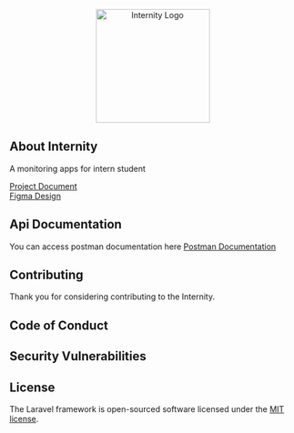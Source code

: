 <p align="center"><a href="https://internity.smkn1cibinong.sch.id/" target="_blank"><img src="https://github.com/Internity-dev/Internity/assets/57042204/67d38a3e-0bac-4f45-b12f-5a9b079deae0" width="200" alt="Internity Logo"></a></p>


## About Internity

A monitoring apps for intern student


[Project Document](https://alive-tuesday-bf3.notion.site/Internity-92fca1eb40184937ab9f9f5260114b7c) <br>
[Figma Design](https://www.figma.com/file/Fb2EnDPJ5InM7UGLGY8z2j/Internity?t=lNqqMfw5j2TLPkHI-6)

## Api Documentation
You can access postman documentation here  [Postman Documentation](https://documenter.getpostman.com/view/13187001/2s9YJdUguU)

## Contributing

Thank you for considering contributing to the Internity.

## Code of Conduct

## Security Vulnerabilities

## License

The Laravel framework is open-sourced software licensed under the [MIT license](https://opensource.org/licenses/MIT).
